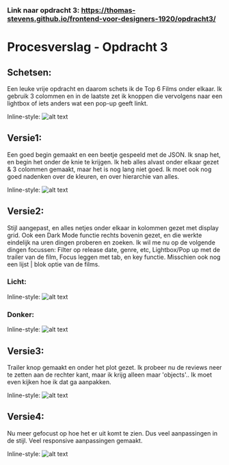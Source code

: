 
### Link naar opdracht 3: https://thomas-stevens.github.io/frontend-voor-designers-1920/opdracht3/

# Procesverslag - Opdracht 3

## Schetsen:
Een leuke vrije opdracht en daarom schets ik de Top 6 Films onder elkaar. Ik gebruik 3 colommen en in de laatste zet ik knoppen die vervolgens naar een lightbox of iets anders wat een pop-up geeft linkt.

Inline-style:
![alt text](https://thomas-stevens.github.io/frontend-voor-designers-1920/opdracht3/img/README/schetsen.jpg "Schetsen van het idee")

## Versie1:
Een goed begin gemaakt en een beetje gespeeld met de JSON. Ik snap het, en begin het onder de knie te krijgen. Ik heb alles alvast onder elkaar gezet & 3 colommen gemaakt, maar het is nog lang niet goed. Ik moet ook nog goed nadenken over de kleuren, en over hierarchie van alles.

Inline-style:
![alt text](https://thomas-stevens.github.io/frontend-voor-designers-1920/opdracht3/img/README/versie1.png "Versie 1 van het concept")

## Versie2:
Stijl aangepast, en alles netjes onder elkaar in kolommen gezet met display grid. Ook een Dark Mode functie rechts bovenin gezet, en die werkte eindelijk na uren dingen proberen en zoeken. Ik wil me nu op de volgende dingen focussen: Filter op release date, genre, etc, Lightbox/Pop up met de trailer van de film, Focus leggen met tab, en key functie. Misschien ook nog een lijst | blok optie van de films.

### Licht:
Inline-style:
![alt text](https://thomas-stevens.github.io/frontend-voor-designers-1920/opdracht3/img/README/versie2-licht.png "Versie 2 van het concept")

### Donker:
Inline-style:
![alt text](https://thomas-stevens.github.io/frontend-voor-designers-1920/opdracht3/img/README/versie2-donker.png "Versie 2 van het concept")

## Versie3:
Trailer knop gemaakt en onder het plot gezet. Ik probeer nu de reviews neer te zetten aan de rechter kant, maar ik krijg alleen maar 'objects'.. Ik moet even kijken hoe ik dat ga aanpakken.

Inline-style:
![alt text](https://thomas-stevens.github.io/frontend-voor-designers-1920/opdracht3/img/README/versie3.png "Versie 3 van het concept")

## Versie4:
Nu meer gefocust op hoe het er uit komt te zien. Dus veel aanpassingen in de stijl. Veel responsive aanpassingen gemaakt.

Inline-style:
![alt text](https://thomas-stevens.github.io/frontend-voor-designers-1920/opdracht3/img/README/versie4.png "Versie 4 van het concept")
